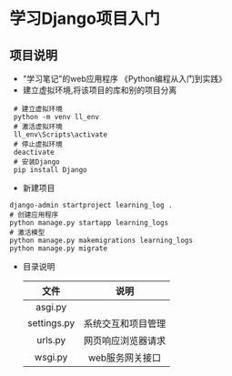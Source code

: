 # 学习Django项目入门

## 项目说明
- "学习笔记"的web应用程序 《Python编程从入门到实践》
- 建立虚拟环境,将该项目的库和别的项目分离
```shell
 # 建立虚拟环境
 python -m venv ll_env
 # 激活虚拟环境
 ll_env\Scripts\activate
 # 停止虚拟环境
 deactivate
 # 安装Django
 pip install Django
```
- 新建项目
```shell
django-admin startproject learning_log .
# 创建应用程序
python manage.py startapp learning_logs
# 激活模型
python manage.py makemigrations learning_logs
python manage.py migrate
```
- 目录说明

  |    文件     |        说明        |
  | :---------: | :----------------: |
  |   asgi.py   |                    |
  | settings.py | 系统交互和项目管理 |
  |   urls.py   | 网页响应浏览器请求 |
  |   wsgi.py   |  web服务网关接口   |

  

